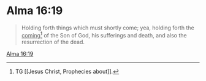 # Alma 16:19

> Holding forth things which must shortly come; yea, holding forth the <u>coming</u>[^a] of the Son of God, his sufferings and death, and also the resurrection of the dead.

[Alma 16:19](https://www.churchofjesuschrist.org/study/scriptures/bofm/alma/16?lang=eng&id=p19#p19)


[^a]: TG [[Jesus Christ, Prophecies about]].

